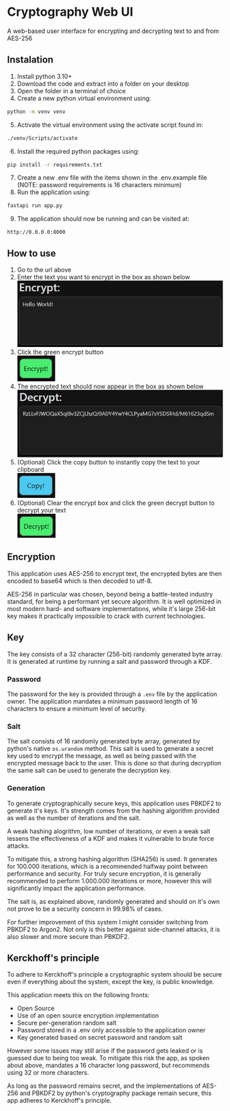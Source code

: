 # Cryptography Web UI
A web-based user interface for encrypting and decrypting text to and from AES-256

## Instalation
1. Install python 3.10+
2. Download the code and extract into a folder on your desktop
3. Open the folder in a terminal of choice
4. Create a new python virtual environment using:
```sh
python -m venv venv
```
5. Activate the virtual environment using the activate script found in:
```sh
./venv/Scripts/activate
```
6. Install the required python packages using:
```sh
pip install -r requirements.txt
```
7. Create a new .env file with the items shown in the .env.example file (NOTE: password requirements is 16 characters minimum)
8. Run the application using:
```sh
fastapi run app.py
```
9. The application should now be running and can be visited at:
```
http://0.0.0.0:8000
```

## How to use
1. Go to the url above
2. Enter the text you want to encrypt in the box as shown below   
![Input Box](docs/images/encrypt_box.png)
3. Click the green encrypt button  
![Encrypt Button](docs/images/encrypt_button.png)
4. The encrypted text should now appear in the box as shown below  
![Output Box](docs/images/decrypt_box.png)
5. (Optional) Click the copy button to instantly copy the text to your clipboard  
![Copy Button](docs/images/copy_button.png)
6. (Optional) Clear the encrypt box and click the green decrypt button to decrypt your text  
![Decrypt Button](docs/images/decrypt_button.png)

## Encryption
This application uses AES-256 to encrypt text, the encrypted bytes are then encoded to base64 which is then decoded to utf-8.

AES-256 in particular was chosen, beyond being a battle-tested industry standard, for being a performant yet secure algorithm. It is well optimized in most modern hard- and software implementations, while it's large 256-bit key makes it practically impossible to crack with current technologies.

## Key
The key consists of a 32 character (256-bit) randomly generated byte array. It is generated at runtime by running a salt and password through a KDF.

### Password
The password for the key is provided through a ``.env`` file by the application owner. The application mandates a minimum password length of 16 characters to ensure a minimum level of security.

### Salt
The salt consists of 16 randomly generated byte array, generated by python's native ``os.urandom`` method. This salt is used to generate a secret key used to encrypt the message, as well as being passed with the encrypted message back to the user. This is done so that during decryption the same salt can be used to generate the decryption key.

### Generation
To generate cryptographically secure keys, this application uses PBKDF2 to generate it's keys. It's strength comes from the hashing algorithm provided as well as the number of iterations and the salt.

A weak hashing alogrithm, low number of iterations, or even a weak salt lessens the effectiveness of a KDF and makes it vulnerable to brute force attacks.

To mitigate this, a strong hashing algorithm (SHA256) is used. It generates for 100.000 iterations, which is a recommended halfway point between performance and security. For truly secure encryption, it is generally recommended to perform 1.000.000 iterations or more, however this will significantly impact the application performance.

The salt is, as explained above, randomly generated and should on it's own not prove to be a security concern in 99.98% of cases.

For further improvement of this system I might consider switching from PBKDF2 to Argon2. Not only is this better against side-channel attacks, it is also slower and more secure than PBKDF2.

## Kerckhoff's principle
To adhere to Kerckhoff's principle a cryptographic system should be secure even if everything about the system, except the key, is public knowledge.

This application meets this on the following fronts:
* Open Source
* Use of an open source encryption implementation
* Secure per-generation random salt
* Password stored in a .env only accessible to the application owner
* Key generated based on secret password and random salt

However some issues may still arise if the password gets leaked or is guessed due to being too weak. To mitigate this risk the app, as spoken about above, mandates a 16 character long password, but recommends using 32 or more characters.

As long as the password remains secret, and the implementations of AES-256 and PBKDF2 by python's cryptography package remain secure, this app adheres to Kerckhoff's principle.